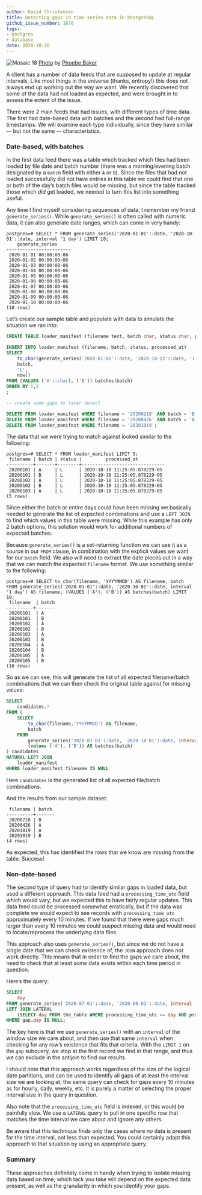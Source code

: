 ```yaml
---
author: David Christensen
title: Detecting gaps in time-series data in PostgreSQL
github_issue_number: 1678
tags:
- postgres
- database
date: 2020-10-26
---
```


![Mosaic 18](/blog/2020/10/postgresql-finding-gaps-in-time-series-data/banner.jpg)
[Photo](https://www.flickr.com/photos/phoebe_photo/33735147071/) by [Phoebe Baker](https://www.flickr.com/photos/phoebe_photo/)

A client has a number of data feeds that are supposed to update at regular intervals. Like most things in the universe (thanks, entropy!) this does not always end up working out the way we want. We recently discovered that some of the data had not loaded as expected, and were brought in to assess the extent of the issue.

There were 2 main feeds that had issues, with different types of time data. The first had date-based data with batches and the second had full-range timestamps. We will examine each type individually, since they have similar — but not the same — characteristics.

### Date-based, with batches

In the first data feed there was a table which tracked which files had been loaded by file date and batch number (there was a morning/​evening batch designated by a `batch` field with either `A` or `B`). Since the files that had not loaded successfully did not have entries in this table we could find that one or both of the day’s batch files would be missing, but since the table tracked those which *did* get loaded, we needed to turn this list into something useful.

Any time I find myself considering sequences of data, I remember my friend `generate_series()`. While `generate_series()` is often called with numeric data, it can also generate date ranges, which can come in very handy:

```nohighlight
postgres=# SELECT * FROM generate_series('2020-01-01'::date, '2020-10-01'::date, interval '1 day') LIMIT 10;
    generate_series
------------------------
 2020-01-01 00:00:00-06
 2020-01-02 00:00:00-06
 2020-01-03 00:00:00-06
 2020-01-04 00:00:00-06
 2020-01-05 00:00:00-06
 2020-01-06 00:00:00-06
 2020-01-07 00:00:00-06
 2020-01-08 00:00:00-06
 2020-01-09 00:00:00-06
 2020-01-10 00:00:00-06
(10 rows)
```

Let’s create our sample table and populate with data to simulate the situation we ran into:

```sql
CREATE TABLE loader_manifest (filename text, batch char, status char, processed_at timestamptz);

INSERT INTO loader_manifest (filename, batch, status, processed_at)
SELECT
    to_char(generate_series('2020-01-01'::date, '2020-10-22'::date, '1 day'), 'YYYYMMDD'),
    batch,
    'L',
    now()
FROM (VALUES ('A'::char), ('B')) batches(batch)
ORDER BY 1,2
;

-- create some gaps to later detect

DELETE FROM loader_manifest WHERE filename = '20200218' AND batch = 'B';
DELETE FROM loader_manifest WHERE filename = '20200426' AND batch = 'A';
DELETE FROM loader_manifest WHERE filename = '20201019';
```

The data that we were trying to match against looked similar to the following:

```nohighlight
postgres=# SELECT * FROM loader_manifest LIMIT 5;
 filename | batch | status |         processed_at
----------+-------+--------+-------------------------------
 20200101 | A     | L      | 2020-10-18 11:25:05.878229-05
 20200101 | B     | L      | 2020-10-18 11:25:05.878229-05
 20200102 | A     | L      | 2020-10-18 11:25:05.878229-05
 20200102 | B     | L      | 2020-10-18 11:25:05.878229-05
 20200103 | A     | L      | 2020-10-18 11:25:05.878229-05
(5 rows)
```

Since either the batch or entire days could have been missing we basically needed to generate the list of expected combinations and use a `LEFT JOIN` to find which values in this table were missing. While this example has only 2 batch options, this solution would work for additional numbers of expected batches.

Because `generate_series()` is a set-returning function we can use it as a source in our `FROM` clause, in combination with the explicit values we want for our `batch` field. We also will need to extract the date pieces out in a way that we can match the expected `filename` format. We use something similar to the following:

```nohighlight
postgres=# SELECT to_char(filename, 'YYYYMMDD') AS filename, batch FROM generate_series('2020-01-01'::date, '2020-10-01'::date, interval '1 day') AS filename, (VALUES ('A'), ('B')) AS batches(batch) LIMIT 10;
 filename  | batch
----------+-------
 20200101  | A
 20200101  | B
 20200102  | A
 20200102  | B
 20200103  | A
 20200103  | B
 20200104  | A
 20200104  | B
 20200105  | A
 20200105  | B
(10 rows)
```

So as we can see, this will generate the list of all expected filename/​batch combinations that we can then check the original table against for missing values:

```sql
SELECT
    candidates.*
FROM (
    SELECT
        to_char(filename,'YYYYMMDD') AS filename,
        batch
    FROM
        generate_series('2020-01-01'::date, '2020-10-01'::date, interval '1 day') AS filename,
        (values ('A'), ('B')) AS batches(batch)
) candidates
NATURAL LEFT JOIN
    loader_manifest
WHERE loader_manifest.filename IS NULL
```

Here `candidates` is the generated list of all expected file/​batch combinations.

And the results from our sample dataset:

```nohighlight
 filename | batch
----------+-------
 20200218 | B
 20200426 | A
 20201019 | A
 20201019 | B
(4 rows)
```

As expected, this has identified the rows that we know are missing from the table. Success!

### Non-date-based

The second type of query had to identify similar gaps in loaded data, but used a different approach. This data feed had a `processing_time_utc` field which would vary, but we expected this to have fairly regular updates. This data feed could be processed somewhat erratically, but if the data was complete we would expect to see records with `processing_time_utc` approximately every 10 minutes. If we found that there were gaps much larger than every 10 minutes we could suspect missing data and would need to locate/​reprocess the underlying data files.

This approach also uses `generate_series()`, but since we do not have a single date that we can check existence of, the `JOIN` approach does not work directly. This means that in order to find the gaps we care about, the need to check that at least *some* data exists within each time period in question.

Here’s the query:

```sql
SELECT
    day
FROM generate_series('2020-07-01'::date, '2020-08-01'::date, interval '10 minutes') AS day
LEFT JOIN LATERAL
    (SELECT day FROM the_table WHERE processing_time_utc >= day AND processing_time_utc < day + interval '10 minutes' LIMIT 1) gap ON day = gap.day
WHERE gap.day IS NULL;
```

The key here is that we use `generate_series()` with an `interval` of the window size we care about, and then use that same `interval` when checking for any row’s existence that fits that criteria. With the `LIMIT 1` on the `gap` subquery, we stop at the first record we find in that range, and thus we can exclude in the antijoin to find our results.

I should note that this approach works regardless of the size of the logical date partitions, and can be used to identify all gaps of at least the interval size we are looking at; the same query can check for gaps every 10 minutes as for hourly, daily, weekly, etc. It is purely a matter of selecting the proper interval size in the query in question.

Also note that the `processing_time_utc` field is indexed, or this would be painfully slow. We use a `LATERAL` query to pull in one specific row that matches the time interval we care about and ignore any others.

Be aware that this technique finds only the cases where *no* data is present for the time interval, not less than expected. You could certainly adapt this approach to that situation by using an appropriate query.

### Summary

These approaches definitely come in handy when trying to isolate missing data based on time; which tack you take will depend on the expected data present, as well as the granularity in which you identify your gaps.
